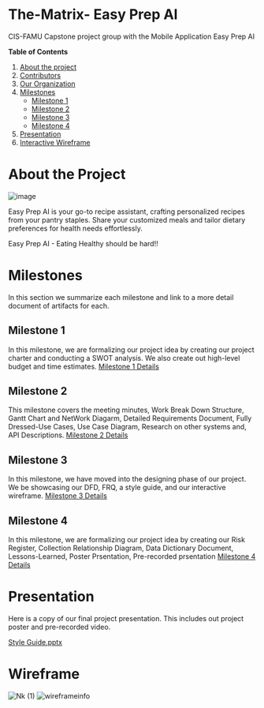 # The-Matrix- Easy Prep AI 
CIS-FAMU Capstone project group with the Mobile Application Easy Prep AI

**Table of Contents**
1. [About the project](#about-the-project)
2. [Contributors]()
3. [Our Organization]()
4. [Milestones](#milestones)
    - [Milestone 1](#milestone-1)
    - [Milestone 2](#milestone-2)
    - [Milestone 3](#milestone-3)
    - [Milestone 4](#milestone-4)
5. [Presentation](#presentation)
6. [Interactive Wireframe](#Wireframe)

# About the Project
![image](https://github.com/cis-famu/design-project-the-matrix/assets/96313489/aa501514-f074-44ab-97b9-b072af58bc5e)

Easy Prep AI is your go-to recipe assistant, crafting personalized recipes from your pantry staples. Share your customized meals and tailor dietary preferences for health needs effortlessly. 

Easy Prep AI - Eating Healthy should be hard!!

# Milestones
In this section we summarize each milestone and link to a more detail document of artifacts for each.

## Milestone 1
In this milestone, we are formalizing our project idea by creating our project charter and conducting a SWOT analysis. We also create out high-level budget and time estimates.
[Milestone 1 Details](https://github.com/cis-famu/design-project-the-matrix/blob/main/milestone-1.md)

## Milestone 2
This milestone covers the meeting minutes, Work Break Down Structure, Gantt Chart and NetWork Diagarm, Detailed Requirements Document, Fully Dressed-Use Cases, Use Case Diagram, Research on other systems
and, API Descriptions. 
[Milestone 2 Details](https://github.com/cis-famu/design-project-the-matrix/blob/main/milestone-2.md)

## Milestone 3
In this milestone, we have moved into the designing phase of our project. We be showcasing our DFD, FRQ, a style guide, and our interactive wireframe.
[Milestone 3 Details](https://github.com/cis-famu/design-project-the-matrix/blob/main/milestone-3.md)

## Milestone 4
In this milestone, we are formalizing our project idea by creating our Risk Register, Collection Relationship Diagram, Data Dictionary Document, Lessons-Learned, Poster Prsentation, Pre-recorded prsentation 
[Milestone 4 Details](https://github.com/cis-famu/design-project-the-matrix/blob/main/milestone-4.md)

# Presentation
Here is a copy of our final project presentation. This includes out project poster and pre-recorded video.

[Style Guide.pptx](https://github.com/cis-famu/design-project-the-matrix/files/13479803/Style.Guide.pptx)


# Wireframe
![Nk (1)](https://github.com/cis-famu/design-project-the-matrix/assets/111886958/06c13fcb-aec2-4189-8efe-e9741c21cf7b)
![wireframeinfo](https://github.com/cis-famu/design-project-the-matrix/assets/111886958/74a22ee5-6d68-4382-9fa2-e664c8c53803)


